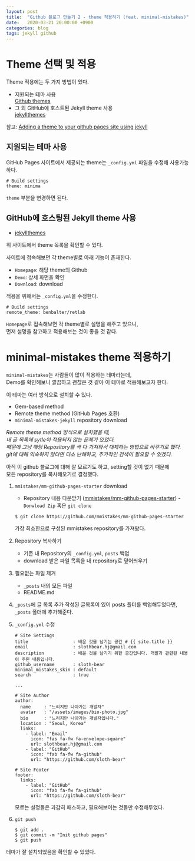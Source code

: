 ```yaml
---
layout: post
title:  "Github 블로그 만들기 2 - theme 적용하기 (feat. minimal-mistakes)"
date:   2020-03-21 20:00:00 +0900
categories: blog
tags: jekyll github
---
```



# Theme 선택 및 적용 
Theme 적용에는 두 가지 방법이 있다. 
* 지원되는 테마 사용   
[Github themes](https://pages.github.com/themes/)
* 그 외 GitHub에 호스트된 Jekyll theme 사용   
[jekyllthemes](http://jekyllthemes.org/)

참고: [Adding a theme to your github pages site using jekyll](https://help.github.com/en/github/working-with-github-pages/adding-a-theme-to-your-github-pages-site-using-jekyll)


## 지원되는 테마 사용 
GitHub Pages 사이트에서 제공되는 theme는 `_config.yml` 파일을 수정해 사용가능하다. 
```
# Build settings 
theme: minima 
```

`theme` 부분을 변경하면 된다. 




## GitHub에 호스팅된 Jekyll theme 사용 
* [jekyllthemes](http://jekyllthemes.org/)   

위 사이트에서 theme 목록을 확인할 수 있다.   

사이트에 접속해보면 각 theme별로 아래 기능이 존재한다.   
* `Homepage`: 해당 theme의 Github 
* `Demo`: 상세 화면을 확인
* `Download`: download


적용을 위해서는 `_config.yml`을 수정한다.   
```
# Build settings 
remote_theme: benbalter/retlab
```

`Homepage`로 접속해보면 각 theme별로 설명을 해주고 있으니,   
먼저 설명을 참고하고 적용해보는 것이 좋을 것 같다.   



# minimal-mistakes theme 적용하기 
`minimal-mistakes`는 사람들이 많이 적용하는 테마라는데,   
Demo를 확인해보니 깔끔하고 괜찮은 것 같아 이 테마로 적용해보고자 한다.   

이 테마는 여러 방식으로 설치할 수 있다.  
* Gem-based method   
* Remote theme method (GitHub Pages 호환)
* `minimal-mistakes-jekyll` repository download


_Remote theme method 방식으로 설치했을 때,  
내 글 목록에 sytle이 적용되지 않는 문제가 있었다.  
때문에 그냥 해당 Repository를 싹 다 가져와서 대체하는 방법으로 바꾸기로 했다.  
git에 대해 익숙하지 않다면 다소 난해하고, 추가적인 검색이 필요할 수 있겠다._  


아직 이 github 블로그에 대해 잘 모르기도 하고, setting할 것이 없기 때문에  
모든 repository를 복사해오기로 결정했다.  


1. `mmistakes/mm-github-pages-starter` download
	* Repository 내용 다운받기 ([mmistakes/mm-github-pages-starter](https://github.com/mmistakes/mm-github-pages-starter)) - `Donwload Zip` 혹은 `git clone`
	```
	$ git clone https://github.com/mmistakes/mm-github-pages-starter
	```
	가장 최소한으로 구성된 mmistakes repository를 가져왔다. 


2. Repository 복사하기 
	* 기존 내 Repository의 `_config.yml`, `posts` 백업
	* download 받은 파일 목록을 내 repository로 덮어씌우기 


3. 필요없는 파일 제거 
	* `_posts` 내의 모든 파일
	* README.md


4. `_posts`에 글 목록 추가
	작성된 글목록이 있어 posts 폴더를 백업해두었다면, `_posts` 폴더에 추가해준다. 


5. `_config.yml` 수정 
	```
	# Site Settings 
	title                 : 배운 것을 남기는 공간 # {{ site.title }}
	email                 : slothbear.hj@gmail.com
	description           : 배운 것을 남기기 위한 공간입니다. 개발과 관련된 내용이 주된 내용입니다. 
	github_username       : sloth-bear
	minimal_mistakes_skin : default
	search                : true
	
	...
	
	# Site Author
	author:
	  name     : "느리지만 나아가는 개발자"
	  avatar   : "/assets/images/bio-photo.jpg"
	  bio      : "느리지만 나아가는 개발자입니다."
	  location : "Seoul, Korea"
	  links:
	    - label: "Email"
	      icon: "fas fa-fw fa-envelope-square"
	      url: slothbear.hj@gmail.com
	    - label: "GitHub"
	      icon: "fab fa-fw fa-github"
	      url: "https://github.com/sloth-bear"

	# Site Footer
	footer:
	  links:
	    - label: "GitHub"
	      icon: "fab fa-fw fa-github"
	      url: "https://github.com/sloth-bear"
	```
	
	모르는 설정들은 과감히 패스하고, 필요해보이는 것들만 수정해두었다. 
	

6. `git push`
	```
	$ git add .
	$ git commit -m "Init github pages"
	$ git push
	```
	

테마가 잘 설치되었음을 확인할 수 있었다. 

